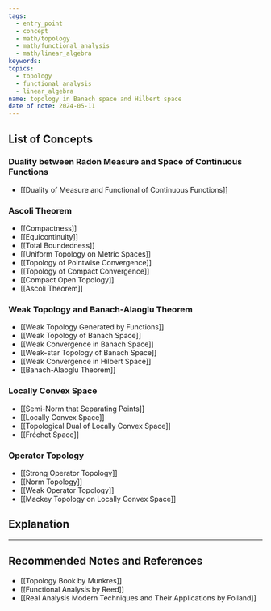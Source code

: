 ```yaml
---
tags:
  - entry_point
  - concept
  - math/topology
  - math/functional_analysis
  - math/linear_algebra
keywords: 
topics:
  - topology
  - functional_analysis
  - linear_algebra
name: topology in Banach space and Hilbert space
date of note: 2024-05-11
---
```


##  List of Concepts


###  Duality between Radon Measure and Space of Continuous Functions

- [[Duality of Measure and Functional of Continuous Functions]]

### Ascoli Theorem

- [[Compactness]]
- [[Equicontinuity]]
- [[Total Boundedness]]
- [[Uniform Topology on Metric Spaces]]
- [[Topology of Pointwise Convergence]]
- [[Topology of Compact Convergence]]
- [[Compact Open Topology]]
- [[Ascoli Theorem]]


### Weak Topology and Banach-Alaoglu Theorem

- [[Weak Topology Generated by Functions]]
- [[Weak Topology of Banach Space]]
- [[Weak Convergence in Banach Space]]
- [[Weak-star Topology of Banach Space]]
- [[Weak Convergence in Hilbert Space]]
- [[Banach-Alaoglu Theorem]]

### Locally Convex Space

- [[Semi-Norm that Separating Points]]
- [[Locally Convex Space]]
- [[Topological Dual of Locally Convex Space]]
- [[Fréchet Space]]


### Operator Topology

- [[Strong Operator Topology]]
- [[Norm Topology]]
- [[Weak Operator Topology]]
- [[Mackey Topology on Locally Convex Space]]

## Explanation





-----------
##  Recommended Notes and References


- [[Topology Book by Munkres]]
- [[Functional Analysis by Reed]]
- [[Real Analysis Modern Techniques and Their Applications by Folland]]
